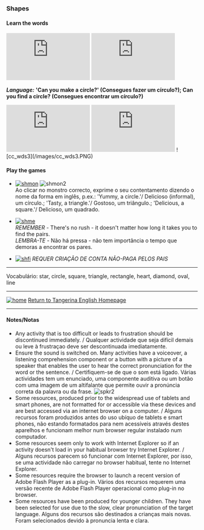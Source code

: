 ### Shapes

#### Learn the words  
<iframe width="220" height="124" src="https://www.youtube.com/embed/6T6tnpxxEWg" title="YouTube video player" frameborder="0" allow="accelerometer; autoplay; clipboard-write; encrypted-media; gyroscope; picture-in-picture" allowfullscreen></iframe> <iframe width="220" height="124" src="https://www.youtube.com/embed/9GFEjNL0XXw" title="YouTube video player" frameborder="0" allow="accelerometer; autoplay; clipboard-write; encrypted-media; gyroscope; picture-in-picture" allowfullscreen></iframe>  
  

***Language:*** **'Can you make a circle?' (Consegues fazer um círculo?); Can you find a circle? (Consegues encontrar um círculo?)**   

<iframe width="220" height="124" src="https://www.youtube.com/embed/TJhfl5vdxp4" title="YouTube video player" frameborder="0" allow="accelerometer; autoplay; clipboard-write; encrypted-media; gyroscope; picture-in-picture" allowfullscreen></iframe> <iframe width="220" height="124" src="https://www.youtube.com/embed/03pyY9C2Pm8" title="YouTube video player" frameborder="0" allow="accelerometer; autoplay; clipboard-write; encrypted-media; gyroscope; picture-in-picture" allowfullscreen></iframe>  
![cc_wds3](/images/cc_wds3.PNG)  
  
<!--* [![shso1](/images/shso1.PNG)](https://www.youtube.com/watch?v=6T6tnpxxEWg)
* [![shso2](/images/shso2.PNG)](https://www.youtube.com/watch?v=TJhfl5vdxp4) ![cc_wds3](/images/cc_wds3.PNG)
* [![shso4](/images/shso4.PNG)](https://www.youtube.com/watch?v=03pyY9C2Pm8) ![cc_wds3](/images/cc_wds3.PNG)  
* [![shso3](/images/shso3.PNG)](https://www.youtube.com/watch?v=9GFEjNL0XXw)-->  

#### Play the games  
* [![shmon](/images/shmon.PNG)](https://www.topmarks.co.uk/early-years/shape-monsters) ![shmon2](/images/shmon2.PNG)  
Ao clicar no monstro correcto, exprime o seu contentamento dizendo o nome da forma em inglês, p.ex.: 'Yummy, a circle.'/ Delicioso (informal), um círculo.; 'Tasty, a triangle.'/ Gostoso, um triângulo.; 'Delicious, a square.'/ Delicioso, um quadrado.  

* [![shme](/images/shme.PNG)](https://www.eslgamesworld.com/members/games/vocabulary/memoryaudio/shapes%20and%20colours/index.html)  
*REMEMBER* - There's no rush - it doesn't matter how long it takes you to find the pairs.  
*LEMBRA-TE* - Não há pressa - não tem importância o tempo que demoras a encontrar os pares.  

* [![shfi](/images/shfi.PNG)](https://www.education.com/game/summertime-spot-the-shapes/) *REQUER CRIAÇÃO DE CONTA NÃO-PAGA PELOS PAIS* 

***

Vocabulário: star, circle, square, triangle, rectangle, heart, diamond, oval, line  

***

[![home](/images/home.PNG)](https://tangerina-pt.github.io/English) [Return to Tangerina English Homepage](https://tangerina-pt.github.io/English)

***

#### Notes/Notas
* Any activity that is too difficult or leads to frustration should be discontinued immediately. / Qualquer actividade que seja difícil demais ou leve à frustraçao deve ser descontinuada imediatamente.
* Ensure the sound is switched on. Many activities have a voiceover, a listening comprehension component or a button with a picture of a speaker that enables the user to hear the correct pronunciation for the word or the sentence. / Certifiquem-se de que o som está ligado. Várias actividades tem um enunciado, uma componente auditiva ou um botão com uma imagem de um altifalante que permite ouvir a pronúncia correta da palavra ou da frase. ![spkr2](/images/spkr2.PNG)
* Some resources, produced prior to the widespread use of tablets and smart phones, are not formatted for or accessible via these devices and are best accessed via an internet browser on a computer. / Alguns recursos foram produzidos antes do uso ubíquo de tablets e smart phones, não estando formatados para nem acessíveis através destes aparelhos e funcionam melhor num browser regular instalado num computador.
* Some resources seem only to work with Internet Explorer so if an activity doesn't load in your habitual browser try Internet Explorer. / Alguns recursos parecem só funcionar com Internet Explorer, por isso, se uma actividade não carregar no browser habitual, tente no Internet Explorer.
* Some resources require the browser to launch a recent version of Adobe Flash Player as a plug-in. Vários dos recursos requerem uma versão recente de Adobe Flash Player operacional como plug-in no browser.
* Some resources have been produced for younger children. They have been selected for use due to the slow, clear pronunciation of the target language. Alguns dos recursos são destinados a crianças mais novas. Foram selecionados devido à pronuncia lenta e clara.
